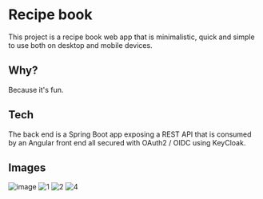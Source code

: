 # Recipe book
This project is a recipe book web app that is minimalistic, quick and simple to use both on desktop and mobile devices.

## Why?
Because it's fun.

## Tech
The back end is a Spring Boot app exposing a REST API that is consumed by an Angular front end all secured with OAuth2 / OIDC using KeyCloak.

## Images
![image](https://user-images.githubusercontent.com/40231134/195871075-f25dc790-79ec-4004-9891-a9dcce83f898.png)
![1](https://user-images.githubusercontent.com/40231134/204135600-cf8b6a08-614b-4083-8fa4-4bcbdbafcdb4.PNG)
![2](https://user-images.githubusercontent.com/40231134/204135601-58eebd4e-618e-40d3-abf4-358d4e8d913b.PNG)
![4](https://user-images.githubusercontent.com/40231134/204135603-543cba63-b916-4d8c-ab37-14aa3ed9f7e1.PNG)
